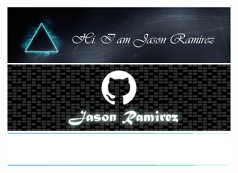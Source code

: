 <div style = "width : 100%; disply : flex; flex-direction : column; position : relative;">
  <img src = "./assets/name.jpg">
  <img src = "./assets/git.jpg">
  <img src = "./assets/line-effect.gif" style = "filter: hue-rotate(220deg); margin-bottom : 10px;">
  <img src = "./assets/name.svg" >
  <img src = "./assets/line-effect.gif" style = "filter: hue-rotate(220deg);">
  
  <img src = "./assets/footer.svg"  style = "width: 100%; position: absolute; bottom : 10px; left : 0;"/>
</div>

